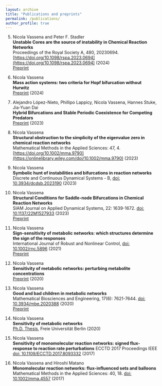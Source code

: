 ```yaml
---
layout: archive
title: "Publications and preprints"
permalink: /publications/
author_profile: true
---
```


5. Nicola Vassena and Peter F. Stadler  
**Unstable Cores are the source of instability in Chemical Reaction Networks**  
Proceedings of the Royal Society A, 480, 20230694. [https://doi.org/10.1098/rspa.2023.0694](https://doi.org/10.1098/rspa.2023.0694)  (2024)  
[Preprint](https://arxiv.org/abs/2308.11486) 

3. Nicola Vassena  
**Mass action systems: two criteria for Hopf bifurcation without Hurwitz**  
[Preprint](https://arxiv.org/abs/2402.18188) (2024)  


1. Alejandro López-Nieto, Phillipo Lappicy, Nicola Vassena, Hannes Stuke, Jia-Yuan Dai  
**Hybrid Bifurcations and Stable Periodic Coexistence for Competing Predators**  
[Preprint](https://arxiv.org/abs/2310.19604) (2023)

6. Nicola Vassena  
**Structural obstruction to the simplicity of the eigenvalue zero in chemical reaction networks**   
Mathematical Methods in the Applied Sciences: 47, 4. [https://doi.org/10.1002/mma.9790](https://onlinelibrary.wiley.com/doi/10.1002/mma.9790) (2023)  

5. Nicola Vassena  
**Symbolic hunt of instabilities and bifurcations in reaction networks**  
Discrete and Continuous Dynamical Systems - B, [doi: 10.3934/dcdsb.2023190](https://www.aimsciences.org/article/doi/10.3934/dcdsb.2023190) (2023) 

4. Nicola Vassena  
**Structural Conditions for Saddle-node Bifurcations in Chemical Reaction Networks**  
SIAM Journal on Applied Dynamical Systems, 22: 1639-1672. [doi: 10.1137/22M1527933](https://epubs.siam.org/doi/10.1137/22M1527933) (2023)  
[Preprint](https://arxiv.org/abs/2209.14705)  


7. Nicola Vassena  
**Sign-sensitivity of metabolic networks: which structures determine the sign of the responses**  
International Journal of Robust and Nonlinear Control, [doi: 10.1002/rnc.5896](https://onlinelibrary.wiley.com/doi/full/10.1002/rnc.5896) (2021)  
[Preprint](https://arxiv.org/abs/2105.02222)


8. Nicola Vassena  
**Sensitivity of metabolic networks: perturbing metabolite concentrations**  
[Preprint](https://arxiv.org/abs/2012.10687) (2020)  

4. Nicola Vassena  
**Good and bad children in metabolic networks**  
Mathematical Biosciences and Engineering, 17(6): 7621-7644. [doi: 10.3934/mbe.2020388](https://www.aimspress.com/article/doi/10.3934/mbe.2020388) (2020)  
[Preprint](https://arxiv.org/abs/1905.12272) 

1. Nicola Vassena  
**Sensitivity of metabolic networks**  
[Ph.D. Thesis](https://refubium.fu-berlin.de/handle/fub188/27378), Freie Universität Berlin (2020) 

1. Nicola Vassena  
**Sensitivity of monomolecular reaction networks: signed flux-response to reaction rate perturbations**
ECCTD 2017 Proceedings IEEE [doi: 10.1109/ECCTD.2017.8093332](http://dynamics.mi.fu-berlin.de/preprints/Vassena%20-%20IEEE.pdf) (2017)


1. Nicola Vassena and Hiroshi Matano  
**Monomolecular reaction networks: flux-influenced sets and balloons**  
Mathematical Methods in the Applied Sciences: 40, 18. [doi: 10.1002/mma.4557](http://dynamics.mi.fu-berlin.de/preprints/VassenaMatano-balloons.pdf) (2017)
 

